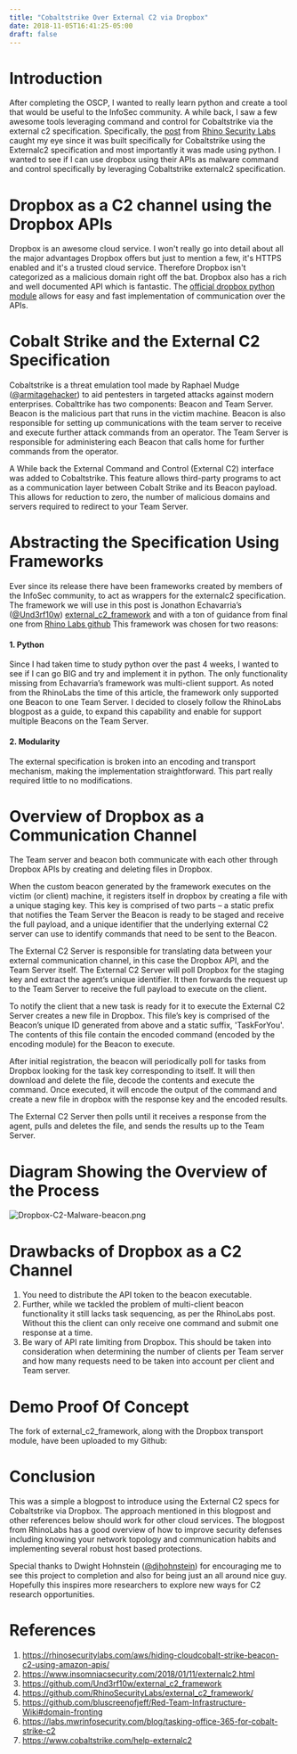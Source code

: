 ```yaml
---
title: "Cobaltstrike Over External C2 via Dropbox"
date: 2018-11-05T16:41:25-05:00
draft: false
---
```


# Introduction 

After completing the OSCP, I wanted to really learn python and create a tool that would be useful to the InfoSec community. 
A while back, I saw a few awesome tools leveraging command and control for Cobaltstrike via the external c2 specification. 
Specifically, the [post](https://rhinosecuritylabs.com/aws/hiding-cloudcobalt-strike-beacon-c2-using-amazon-apis/) from [Rhino Security Labs](https://twitter.com/RhinoSecurity) caught my eye since it was built specifically for Cobaltstrike using the Externalc2 specification and most importantly it was made using python. 
I wanted to see if I can use dropbox using their APIs as malware command and control specifically by leveraging Cobaltstrike externalc2 specification.

 
 
# Dropbox as a C2 channel using the Dropbox APIs
Dropbox is an awesome cloud service. I won't really go into detail about all the major advantages Dropbox offers but just to mention a few, it's HTTPS enabled and it's a
trusted cloud service. Therefore Dropbox isn't categorized as a malicious domain right off the bat. Dropbox also has a rich and well documented API which is fantastic. The [official dropbox 
python module](https://pypi.org/project/dropbox/) allows for easy and fast implementation of communication over the APIs.



# Cobalt Strike and the External C2 Specification
Cobaltstrike is a threat emulation tool made by Raphael Mudge ([@armitagehacker](https://twitter.com/armitagehacker)) to aid pentesters in targeted attacks against modern enterprises. 
Cobalttrike has two components: Beacon and Team Server.
Beacon is the malicious part that runs in the victim machine.
Beacon is also responsible for setting up communications with the team server to receive and execute further attack commands from an operator.
The Team Server is responsible for administering each Beacon that calls home for further commands from the operator.
 
A While back the External Command and Control (External C2) interface was added to Cobaltstrike. 
This feature allows third-party programs to act as a communication layer between Cobalt Strike and its Beacon payload. 
This allows for reduction to zero, the number of malicious domains and servers required to redirect to your Team Server.
 

# Abstracting the Specification Using Frameworks
 
Ever since its release there have been frameworks created by members of the InfoSec community, to act as wrappers for the externalc2 specification. 
The framework we will use in this post is Jonathon Echavarria’s ([@Und3rf10w](https://twitter.com/Und3rf10w)) 
[external_c2_framework](https://github.com/Und3rf10w/external_c2_framework) and with a ton of guidance from final one from [Rhino Labs github](https://github.com/RhinoSecurityLabs/external_c2_framework/)
This framework was chosen for two reasons:
 
#### 1. Python 
Since I had taken time to study python over the past 4 weeks, I wanted to see if I can go BIG and try and implement it in python.
The only functionality missing from Echavarria’s framework was multi-client support. 
As noted from the RhinoLabs the time of this article, the framework only supported one Beacon to one Team Server. 
I decided to closely follow the RhinoLabs blogpost as a guide, to expand this capability and enable for support multiple Beacons on the Team Server.
 
#### 2. Modularity
The external specification is broken into an encoding and transport mechanism, making the implementation straightforward. This part really required little to no modifications.
 


# Overview of Dropbox as a Communication Channel
The Team server and beacon both communicate with each other through Dropbox APIs by creating and deleting files in Dropbox.

When the custom beacon generated by the framework executes on the victim (or client) machine, it registers itself in dropbox by creating a file with a unique staging key. 
This key is comprised of two parts – a static prefix that notifies the Team Server the Beacon is ready to be staged and receive the full payload, 
and a unique identifier that the underlying external C2 server can use to identify commands that need to be sent to the Beacon.

The External C2 Server is responsible for translating data between your external communication channel, in this case the Dropbox API, and the Team Server itself. 
The External C2 Server will poll Dropbox for the staging key and extract the agent’s unique identifier. 
It then forwards the request up to the Team Server to receive the full payload to execute on the client.

To notify the client that a new task is ready for it to execute the External C2 Server creates a new file in Dropbox. 
This file’s key is comprised of the Beacon’s unique ID generated from above and a static suffix, 'TaskForYou'. 
The contents of this file contain the encoded command (encoded by the encoding module) for the Beacon to execute.

After initial registration, the beacon will periodically poll for tasks from Dropbox looking for the task key corresponding to itself.
It will then download and delete the file, decode the contents and execute the command. 
Once executed, it will encode the output of the command and create a new file in dropbox with the response key and the encoded results.
 
The External C2 Server then polls until it receives a response from the agent, pulls and deletes the file, and sends the results up to the Team Server.

# Diagram Showing the Overview of the Process

![Dropbox-C2-Malware-beacon.png](/post/images/Dropbox-C2-Malware-beacon.png)

# Drawbacks of Dropbox as a C2 Channel
1. You need to distribute the API token to the beacon executable.
2. Further, while we tackled the problem of multi-client beacon functionality it still lacks task sequencing, as per the RhinoLabs post. Without this the client can only receive one command and submit one response at a time.
3. Be wary of API rate limiting from Dropbox. This should be taken into consideration when determining the number of clients per Team server and how many requests need to be taken into account per client and Team server.

# Demo Proof Of Concept

The fork of external_c2_framework, along with the Dropbox transport module, have been uploaded to my Github:


# Conclusion
This was a simple a blogpost to introduce using the External C2 specs for Cobaltstrike via Dropbox. The approach mentioned in this blogpost and other references below should work for other cloud services.
The blogpost from RhinoLabs has a good overview of how to improve security defenses including knowing your network topology and communication habits and implementing several robust host based protections.

Special thanks to Dwight Hohnstein ([@djhohnstein](https://twitter.com/djhohnstein)) for encouraging me to see this project to completion and also for being just an all around nice guy.
Hopefully this inspires more researchers to explore new ways for C2 research opportunities.


# References

1. https://rhinosecuritylabs.com/aws/hiding-cloudcobalt-strike-beacon-c2-using-amazon-apis/
2. https://www.insomniacsecurity.com/2018/01/11/externalc2.html
3. https://github.com/Und3rf10w/external_c2_framework
4. https://github.com/RhinoSecurityLabs/external_c2_framework/
5. https://github.com/bluscreenofjeff/Red-Team-Infrastructure-Wiki#domain-fronting
6. https://labs.mwrinfosecurity.com/blog/tasking-office-365-for-cobalt-strike-c2
7. https://www.cobaltstrike.com/help-externalc2
